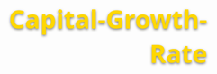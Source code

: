 # Capital-Growth-Rate

<!DOCTYPE html>
<html lang="ar" dir="rtl">
<head>
    <meta charset="UTF-8">
    <meta name="viewport" content="width=device-width, initial-scale=1.0">
    <title>خطة الوصول إلى مليون دولار - نسخة تفاعلية</title>
    <link rel="stylesheet" href="https://cdnjs.cloudflare.com/ajax/libs/font-awesome/6.4.0/css/all.min.css">
    <style>
        * {
            margin: 0;
            padding: 0;
            box-sizing: border-box;
            font-family: 'Segoe UI', Tahoma, Geneva, Verdana, sans-serif;
        }
        
        body {
            background: linear-gradient(135deg, #1a2a6c, #2c3e50);
            color: #fff;
            padding: 20px;
            line-height: 1.6;
        }
        
        .container {
            max-width: 1200px;
            margin: 0 auto;
        }
        
        header {
            text-align: center;
            padding: 30px 0;
            background: rgba(0, 0, 0, 0.3);
            border-radius: 15px;
            margin-bottom: 30px;
            box-shadow: 0 10px 20px rgba(0, 0, 0, 0.3);
        }
        
        h1 {
            font-size: 2.8rem;
            margin-bottom: 15px;
            color: #ffd700;
            text-shadow: 0 2px 4px rgba(0, 0, 0, 0.5);
        }
        
        .subtitle {
            font-size: 1.4rem;
            max-width: 800px;
            margin: 0 auto;
            color: #f0f0f0;
        }
        
        .controls {
            background: rgba(255, 255, 255, 0.1);
            border-radius: 15px;
            padding: 30px;
            margin-bottom: 30px;
            box-shadow: 0 8px 16px rgba(0, 0, 0, 0.2);
            display: grid;
            grid-template-columns: repeat(auto-fit, minmax(250px, 1fr));
            gap: 20px;
        }
        
        .control-group {
            margin-bottom: 15px;
        }
        
        .control-group label {
            display: block;
            margin-bottom: 8px;
            font-weight: bold;
            color: #4fc3f7;
        }
        
        .control-group input {
            width: 100%;
            padding: 12px;
            border-radius: 8px;
            border: none;
            background: rgba(0, 0, 0, 0.3);
            color: white;
            font-size: 16px;
            transition: all 0.3s ease;
        }
        
        .control-group input:focus {
            outline: none;
            box-shadow: 0 0 0 3px rgba(79, 195, 247, 0.5);
            background: rgba(0, 0, 0, 0.5);
        }
        
        .btn-container {
            grid-column: 1 / -1;
            text-align: center;
            margin-top: 15px;
        }
        
        .btn {
            background: linear-gradient(90deg, #ff9800, #ff5722);
            color: white;
            border: none;
            padding: 14px 35px;
            font-size: 18px;
            border-radius: 50px;
            cursor: pointer;
            transition: all 0.3s ease;
            font-weight: bold;
            box-shadow: 0 5px 15px rgba(255, 87, 34, 0.4);
        }
        
        .btn:hover {
            transform: translateY(-3px);
            box-shadow: 0 8px 20px rgba(255, 87, 34, 0.6);
        }
        
        .result-cards {
            display: grid;
            grid-template-columns: repeat(auto-fit, minmax(300px, 1fr));
            gap: 25px;
            margin-bottom: 40px;
        }
        
        .card {
            background: rgba(255, 255, 255, 0.1);
            border-radius: 15px;
            padding: 25px;
            box-shadow: 0 8px 16px rgba(0, 0, 0, 0.2);
            transition: transform 0.3s ease, box-shadow 0.3s ease;
            backdrop-filter: blur(10px);
            border: 1px solid rgba(255, 255, 255, 0.1);
        }
        
        .card:hover {
            transform: translateY(-10px);
            box-shadow: 0 12px 24px rgba(0, 0, 0, 0.3);
        }
        
        .card h2 {
            color: #4fc3f7;
            margin-bottom: 20px;
            font-size: 1.8rem;
            display: flex;
            align-items: center;
            gap: 10px;
        }
        
        .card h2 i {
            color: #ffd700;
        }
        
        .card ul {
            list-style-type: none;
            padding: 0;
        }
        
        .card li {
            padding: 12px 0;
            border-bottom: 1px dashed rgba(255, 255, 255, 0.2);
            display: flex;
            justify-content: space-between;
        }
        
        .card li:last-child {
            border-bottom: none;
        }
        
        .card li span.value {
            color: #ffd700;
            font-weight: bold;
        }
        
        .highlight {
            background: linear-gradient(90deg, #ff9800, #ff5722);
            padding: 5px 10px;
            border-radius: 5px;
            font-weight: bold;
        }
        
        .table-container {
            background: rgba(255, 255, 255, 0.05);
            border-radius: 15px;
            padding: 25px;
            margin-bottom: 40px;
            overflow-x: auto;
            box-shadow: 0 8px 16px rgba(0, 0, 0, 0.2);
        }
        
        table {
            width: 100%;
            border-collapse: collapse;
            text-align: center;
        }
        
        th {
            background: rgba(0, 100, 200, 0.3);
            padding: 15px;
            font-size: 1.1rem;
        }
        
        td {
            padding: 12px;
            border-bottom: 1px solid rgba(255, 255, 255, 0.1);
        }
        
        tr:nth-child(even) {
            background: rgba(255, 255, 255, 0.03);
        }
        
        tr:hover {
            background: rgba(50, 150, 250, 0.2);
        }
        
        .milestone {
            color: #4caf50;
            font-weight: bold;
        }
        
        .million-row {
            background: linear-gradient(90deg, rgba(76, 175, 80, 0.3), rgba(76, 175, 80, 0.1)) !important;
            font-weight: bold;
            color: #ffd700;
            font-size: 1.1rem;
        }
        
        .footer-note {
            background: rgba(255, 255, 255, 0.05);
            border-radius: 15px;
            padding: 25px;
            margin-top: 30px;
            box-shadow: 0 8px 16px rgba(0, 0, 0, 0.2);
        }
        
        .footer-note h2 {
            color: #ff9800;
            margin-bottom: 20px;
            font-size: 1.8rem;
            display: flex;
            align-items: center;
            gap: 10px;
        }
        
        .warning {
            color: #ff9800;
            font-weight: bold;
        }
        
        .error {
            color: #ff5252;
            font-weight: bold;
            margin-top: 5px;
            display: block;
        }
        
        @media (max-width: 768px) {
            h1 {
                font-size: 2.2rem;
            }
            
            .subtitle {
                font-size: 1.1rem;
            }
            
            .result-cards {
                grid-template-columns: 1fr;
            }
            
            th, td {
                padding: 10px 5px;
                font-size: 0.9rem;
            }
        }
    </style>
</head>
<body>
    <div class="container">
        <header>
            <h1><i class="fas fa-chart-line"></i> خطة الوصول إلى مليون دولار - نسخة تفاعلية</h1>
            <p class="subtitle">عدّل المعايير المالية حسب رغبتك وشاهد كيف يتطور رأس مالك مع كل صفقة</p>
        </header>
        
        <div class="controls">
            <div class="control-group">
                <label for="initialCapital"><i class="fas fa-wallet"></i> رأس المال الابتدائي ($)</label>
                <input type="number" id="initialCapital" value="" min="1" step="1">
            </div>
            
            <div class="control-group">
                <label for="winRate"><i class="fas fa-trophy"></i> نسبة الصفقات الرابحة (%)</label>
                <input type="number" id="winRate" value="" min="1" max="100" step="1">
            </div>
            
            <div class="control-group">
                <label for="profitPercent"><i class="fas fa-arrow-up"></i> معدل الربح لكل صفقة (%)</label>
                <input type="number" id="profitPercent" value="" min="0.1" step="0.1">
            </div>
            
            <div class="control-group">
                <label for="lossPercent"><i class="fas fa-arrow-down"></i> معدل الخسارة لكل صفقة (%)</label>
                <input type="number" id="lossPercent" value="" min="0.1" step="0.1">
            </div>
            
            <div class="control-group">
                <label for="tradeStep"><i class="fas fa-step-forward"></i> عدد الصفقات بين كل تحديث</label>
                <input type="number" id="tradeStep" value="" min="1" step="1">
            </div>
            
            <div class="control-group">
                <label for="target"><i class="fas fa-bullseye"></i> الهدف المالي ($)</label>
                <input type="number" id="target" value="" min="1000" step="1000">
            </div>
            
            <div class="btn-container">
                <button class="btn" id="calculateBtn">
                    <i class="fas fa-calculator"></i> احسب خطة الوصول
                </button>
            </div>
        </div>
        
        <div class="result-cards">
            <div class="card">
                <h2><i class="fas fa-chart-pie"></i> النسب المالية</h2>
                <ul>
                    <li>رأس المال الابتدائي: <span class="value" id="resInitialCapital">$20.00</span></li>
                    <li>نسبة الصفقات الرابحة: <span class="value" id="resWinRate">80%</span></li>
                    <li>نسبة الصفقات الخاسرة: <span class="value" id="resLossRate">20%</span></li>
                    <li>معدل الربح لكل صفقة: <span class="value" id="resProfitPercent">3%</span></li>
                    <li>معدل الخسارة لكل صفقة: <span class="value" id="resLossPercent">1%</span></li>
                    <li>نسبة الربح إلى الخسارة: <span class="value" id="resRiskReward">3:1</span></li>
                </ul>
            </div>
            
            <div class="card">
                <h2><i class="fas fa-calculator"></i> الحسابات الأساسية</h2>
                <ul>
                    <li>متوسط العائد لكل صفقة: <span class="value" id="resAvgReturn">2.20%</span></li>
                    <li>عدد الصفقات المطلوبة: <span class="value" id="resTotalTrades">510 صفقة</span></li>
                    <li>الزمن المتوقع (5 صفقات/يوم): <span class="value" id="resTime1">102 يوم</span></li>
                    <li>الزمن المتوقع (3 صفقات/يوم): <span class="value" id="resTime2">170 يوم</span></li>
                    <li>معدل النمو الإجمالي: <span class="value" id="resGrowthFactor">50,000x</span></li>
                </ul>
            </div>
            
        </div>
        
        <div class="table-container">
            <h2><i class="fas fa-table"></i> تطور رأس المال مع كل <span id="stepIndicator">10</span> صفقات</h2>
            <table>
                <thead>
                    <tr>
                        <th>عدد الصفقات</th>
                        <th>رأس المال (دولار)</th>
                        <th>معدل النمو</th>
                        <th>الملاحظات</th>
                    </tr>
                </thead>
                <tbody id="resultsTable">
                    <!-- سيتم ملئ الجدول بالجافاسكريبت -->
                </tbody>
            </table>
        </div>
        
    </div>

    <script>
        document.addEventListener('DOMContentLoaded', function() {
            // العناصر
            const initialCapitalInput = document.getElementById('initialCapital');
            const winRateInput = document.getElementById('winRate');
            const profitPercentInput = document.getElementById('profitPercent');
            const lossPercentInput = document.getElementById('lossPercent');
            const tradeStepInput = document.getElementById('tradeStep');
            const targetInput = document.getElementById('target');
            const calculateBtn = document.getElementById('calculateBtn');
            
            // عناصر النتائج
            const resInitialCapital = document.getElementById('resInitialCapital');
            const resWinRate = document.getElementById('resWinRate');
            const resLossRate = document.getElementById('resLossRate');
            const resProfitPercent = document.getElementById('resProfitPercent');
            const resLossPercent = document.getElementById('resLossPercent');
            const resRiskReward = document.getElementById('resRiskReward');
            const resAvgReturn = document.getElementById('resAvgReturn');
            const resTotalTrades = document.getElementById('resTotalTrades');
            const resTime1 = document.getElementById('resTime1');
            const resTime2 = document.getElementById('resTime2');
            const resGrowthFactor = document.getElementById('resGrowthFactor');
            const stepIndicator = document.getElementById('stepIndicator');
            const resultsTable = document.getElementById('resultsTable');
            
            // دالة لتنسيق الأرقام
            function formatNumber(num) {
                return new Intl.NumberFormat('en-US', {
                    minimumFractionDigits: 2,
                    maximumFractionDigits: 2
                }).format(num);
            }
            
            // دالة لتنسيق الأرقام الكبيرة
            function formatLargeNumber(num) {
                if (num >= 1000000) {
                    return (num / 1000000).toFixed(2) + 'M';
                }
                if (num >= 1000) {
                    return (num / 1000).toFixed(1) + 'K';
                }
                return formatNumber(num);
            }
            
            // دالة لحساب متوسط العائد
            function calculateAvgReturn(winRate, profitPercent, lossPercent) {
                const winDecimal = winRate / 100;
                const lossDecimal = 1 - winDecimal;
                return (winDecimal * (profitPercent / 100)) + (lossDecimal * (-lossPercent / 100));
            }
            
            // دالة لحساب عدد الصفقات المطلوبة
            function calculateTradesNeeded(initial, target, avgReturn) {
                if (avgReturn <= 0) return Infinity;
                return Math.log(target / initial) / Math.log(1 + avgReturn);
            }
            
            // دالة لتوليد الجدول
            function generateTable() {
                // الحصول على القيم من المدخلات
                const initialCapital = parseFloat(initialCapitalInput.value);
                const winRate = parseFloat(winRateInput.value);
                const profitPercent = parseFloat(profitPercentInput.value);
                const lossPercent = parseFloat(lossPercentInput.value);
                const tradeStep = parseInt(tradeStepInput.value);
                const target = parseFloat(targetInput.value);
                
                // حساب القيم المشتقة
                const lossRate = 100 - winRate;
                const riskRewardRatio = (profitPercent / lossPercent).toFixed(1);
                const avgReturn = calculateAvgReturn(winRate, profitPercent, lossPercent);
                const totalTrades = calculateTradesNeeded(initialCapital, target, avgReturn);
                
                // تحديث بطاقات النتائج
                resInitialCapital.textContent = `$${formatNumber(initialCapital)}`;
                resWinRate.textContent = `${winRate}%`;
                resLossRate.textContent = `${lossRate}%`;
                resProfitPercent.textContent = `${profitPercent}%`;
                resLossPercent.textContent = `${lossPercent}%`;
                resRiskReward.textContent = `${riskRewardRatio}:1`;
                resAvgReturn.textContent = `${(avgReturn * 100).toFixed(2)}%`;
                
                // تحديث مؤشر الخطوة في الجدول
                stepIndicator.textContent = tradeStep;
                
                // تحديث معلومات الوقت
                if (isFinite(totalTrades)) {
                    resTotalTrades.textContent = `${Math.ceil(totalTrades)} صفقة`;
                    resTime1.textContent = `${Math.ceil(totalTrades / 5)} يوم (5 صفقات/يوم)`;
                    resTime2.textContent = `${Math.ceil(totalTrades / 3)} يوم (3 صفقات/يوم)`;
                    resGrowthFactor.textContent = `${formatLargeNumber(target / initialCapital)}x`;
                } else {
                    resTotalTrades.textContent = "لا يمكن الوصول للهدف (متوسط عائد سلبي)";
                    resTime1.textContent = "---";
                    resTime2.textContent = "---";
                    resGrowthFactor.textContent = "---";
                }
                
                // إعادة تعيين الجدول
                resultsTable.innerHTML = '';
                
                // إضافة الصف الأول (رأس المال الابتدائي)
                addTableRow(0, initialCapital, initialCapital);
                
                // إذا كان متوسط العائد موجبًا
                if (avgReturn > 0 && isFinite(totalTrades)) {
                    let tradeCount = 0;
                    let capital = initialCapital;
                    
                    // إضافة الصفوف حتى الوصول للهدف
                    while (tradeCount < totalTrades) {
                        tradeCount += tradeStep;
                        if (tradeCount > totalTrades) tradeCount = Math.ceil(totalTrades);
                        
                        // حساب رأس المال بعد n صفقة
                        capital = initialCapital * Math.pow(1 + avgReturn, tradeCount);
                        
                        // إذا تجاوزنا الهدف، نضبطه على الهدف
                        if (capital > target) capital = target;
                        
                        // إضافة صف للجدول
                        addTableRow(tradeCount, capital, initialCapital);
                        
                        // إذا وصلنا للهدف، نخرج من الحلقة
                        if (capital >= target) break;
                    }
                } else {
                    // إضافة رسالة خطأ في الجدول
                    const row = document.createElement('tr');
                    row.innerHTML = `
                        <td colspan="4" style="color: #ff5252; font-weight: bold; padding: 20px;">
                            <i class="fas fa-exclamation-circle"></i> لا يمكن الوصول للهدف - متوسط العائد لكل صفقة غير كافٍ
                        </td>
                    `;
                    resultsTable.appendChild(row);
                }
            }
            
            // دالة لإضافة صف للجدول
            function addTableRow(trades, capital, initial) {
                const row = document.createElement('tr');
                
                // تحديد الملاحظات
                let notes = '';
                if (trades === 0) {
                    notes = 'رأس المال الابتدائي';
                } else if (capital >= 1000 && capital < 10000) {
                    notes = 'ألف دولار';
                } else if (capital >= 10000 && capital < 100000) {
                    notes = 'عشرة آلاف دولار';
                } else if (capital >= 100000 && capital < 1000000) {
                    notes = 'مائة ألف دولار';
                } else if (capital >= 1000000) {
                    notes = 'مليون دولار!';
                }
                
                // حساب معدل النمو الإجمالي
                const growthFactor = (capital / initial).toFixed(1);
                
                // تحديد إذا كان هذا الصف هو صف الهدف
                const target = parseFloat(targetInput.value);
                if (capital >= target) {
                    row.classList.add('million-row');
                }
                
                row.innerHTML = `
                    <td>${trades}</td>
                    <td class="${capital >= target ? 'milestone' : ''}">$${formatNumber(capital)}</td>
                    <td>${growthFactor}x</td>
                    <td>${notes}</td>
                `;
                
                resultsTable.appendChild(row);
            }
            
            // تعيين القيم الافتراضية عند التحميل
            generateTable();
            
            // إضافة مستمع الأحداث لزر الحساب
            calculateBtn.addEventListener('click', generateTable);
            
            // تحديث النتائج عند تغيير أي إدخال
            const inputs = document.querySelectorAll('.controls input');
            inputs.forEach(input => {
                input.addEventListener('input', generateTable);
            });
        });
    </script>
</body>
</html>
